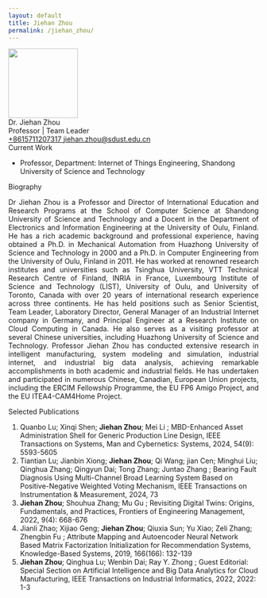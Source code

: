 ```yaml
---
layout: default
title: Jiehan Zhou
permalink: /jiehan_zhou/
---
```


<div class="text-center">
    <img class="rounded-circle border shadow" height="140px" width="140px"
        src="{{ '/assets/imgs/jiehan.jpg' | relative_url }}" />
    <div class="fs-4 fw-light">
        Dr. Jiehan Zhou
    </div>
    <div class="fs-5 fw-light text-secondary">
        Professor | Team Leader
    </div>
    <div class="btn-group mt-2 gap-3">
        <a href="tel:+8615711207317" class="text-decoration-none">
            <i class="bi bi-telephone-fill"></i> +8615711207317
        </a>
        <a href="mailto:jiehan.zhou@sdust.edu.cn" class="text-decoration-none">
            <i class="bi bi-envelope-at-fill"></i> jiehan.zhou@sdust.edu.cn
        </a>
    </div>
</div>

<div class="fs-4 fw-semibold border-bottom">
    <i class="bi bi-building-check"></i>
    Current Work
</div>
<ul class="list-group-numbered mt-3">
  <li class="list-group-item">
    Professor, Department: Internet of Things Engineering, Shandong University of Science and Technology
  </li>
</ul>

<div class="fs-4 fw-semibold border-bottom">
    <i class="bi bi-info-circle"></i>
    Biography
</div>
<p class="mt-3" style="text-align: justify;">
    Dr Jiehan Zhou is a Professor and Director of International Education and Research Programs at the School of
    Computer Science at Shandong University of Science and Technology and a Docent in the Department of Electronics and
    Information Engineering at the University of Oulu, Finland. He has a rich academic background and professional
    experience, having obtained a Ph.D. in Mechanical Automation from Huazhong University of Science and Technology in
    2000 and a Ph.D. in Computer Engineering from the University of Oulu, Finland in 2011. He has worked at renowned
    research institutes and universities such as Tsinghua University, VTT Technical Research Centre of Finland, INRIA in
    France, Luxembourg Institute of Science and Technology (LIST), University of Oulu, and University of Toronto, Canada
    with over 20 years of international research experience across three continents. He has held positions such as
    Senior Scientist, Team Leader, Laboratory Director, General Manager of an Industrial Internet company in Germany,
    and Principal Engineer at a Research Institute on Cloud Computing in Canada. He also serves as a visiting professor
    at several Chinese universities, including Huazhong University of Science and Technology. Professor Jiehan Zhou has
    conducted extensive research in intelligent manufacturing, system modeling and simulation, industrial internet, and
    industrial big data analysis, achieving remarkable accomplishments in both academic and industrial fields. He has
    undertaken and participated in numerous Chinese, Canadian, European Union projects, including the ERCIM Fellowship
    Programme, the EU FP6 Amigo Project, and the EU ITEA4-CAM4Home Project.
</p>

<div class="fs-4 fw-semibold border-bottom">
    <i class="bi bi-book"></i>
    Selected Publications
</div>
<ol class="list-group-numbered mt-3">
    <li class="list-group-item mb-1">
        Quanbo Lu; Xinqi Shen; <b>Jiehan Zhou</b>; Mei Li ; MBD-Enhanced Asset Administration Shell for Generic
        Production Line
        Design, IEEE Transactions on Systems, Man and Cybernetics: Systems, 2024, 54(9): 5593-5605
    </li>
    <li class="list-group-item mb-1">
        Tiantian Lu; Jianbin Xiong; <b>Jiehan Zhou</b>; Qi Wang; jian Cen; Minghui Liu; Qinghua Zhang; Qingyun Dai; Tong
        Zhang;
        Juntao Zhang ; Bearing Fault Diagnosis Using Multi-Channel Broad Learning System Based on Positive-Negative
        Weighted Voting Mechanism, IEEE Transactions on Instrumentation & Measurement, 2024, 73
    </li>
    <li class="list-group-item mb-1">
        <b>Jiehan Zhou</b>; Shouhua Zhang; Mu Gu ; Revisiting Digital Twins: Origins, Fundamentals, and Practices,
        Frontiers of
        Engineering Management, 2022, 9(4): 668-676
    </li>
    <li class="list-group-item mb-1">
        Jianli Zhao; Xijiao Geng; <b>Jiehan Zhou</b>; Qiuxia Sun; Yu Xiao; Zeli Zhang; Zhengbin Fu ; Attribute Mapping
        and
        Autoencoder Neural Network Based Matrix Factorization Initialization for Recommendation Systems, Knowledge-Based
        Systems, 2019, 166(166): 132-139
    </li>
    <li class="list-group-item mb-1">
        <b>Jiehan Zhou</b>; Qinghua Lu; Wenbin Dai; Ray Y. Zhong ; Guest Editorial: Special Section on Artificial Intelligence
        and Big Data Analytics for Cloud Manufacturing, IEEE Transactions on Industrial Informatics, 2022, 2022: 1-3
    </li>
</ol>